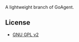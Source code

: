 
A lightweight branch of GoAgent.



## License
 * [GNU GPL v2](http://www.gnu.org/licenses/old-licenses/gpl-2.0.html)
